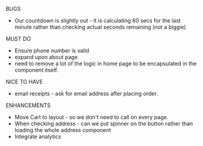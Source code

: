 BUGS
- Our countdown is slightly out - it is calculating 60 secs for the last minute rather than checking actual seconds remaining (not a biggie)

MUST DO
- Ensure phone number is valid
- expand upon about page
- need to remove a lot of the logic in home page to be encapsulated in the component itself.

NICE TO HAVE
- email receipts - ask for email address after placing order.

ENHANCEMENTS
- Move Cart to layout - so we don't need to call on every page.
- When checking address - can we put spinner on the button rather than loading the whole address component
- Integrate analytics